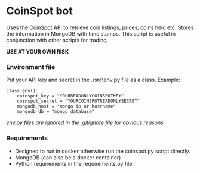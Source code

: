 # CoinSpot bot

Uses the [CoinSpot API](https://www.coinspot.com.au/v2/api) to retrieve coin listings, prices, coins held etc. Stores the information in MongoDB with time stamps. This script is useful in conjunction with other scripts for trading.

**USE AT YOUR OWN RISK**

### Environment file
Put your API key and secret in the .\src\env.py file as a class.
Example:
```
class env():
    coinspot_key = "YOURREADONLYCOINSPOTKEY"
    coinspot_secret = "YOURCOINSPOTREADONLYSECRET"
    mongodb_host = "mongo ip or hostname"
    mongodb_db = "mongo database"
```

*env.py files are ignored in the .gitignore file for obvious reasons*


### Requirements
- Designed to run in docker otherwise run the coinspot.py script directly.
- MongoDB (can also be a docker container)
- Python requirements in the requirements.py file.
